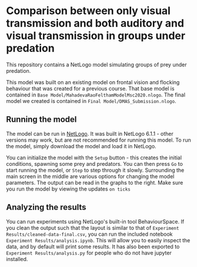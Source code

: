 # Comparison between only visual transmission and both auditory and visual transmission in groups under predation
This repository contains a NetLogo model simulating groups of prey under predation.

This model was built on an existing model on frontal vision and flocking behaviour that was created for a previous course. That base model is contained in `Base Model/MahadevaRaoFelthamModelMsc2020.nlogo`. The final model we created is contained in `Final Model/DMAS_Submission.nlogo`.

## Running the model
The model can be run in [NetLogo](https://ccl.northwestern.edu/netlogo/). It was built in NetLogo 6.1.1 - other versions may work, but are not recommended for running this model. To run the model, simply download the model and load it in NetLogo.

You can initialize the model with the `Setup` button - this creates the initial conditions, spawning some prey and predators. You can then press `Go` to start running the model, or `Step` to step through it slowly. Surrounding the main screen in the middle are various options for changing the model parameters. The output can be read in the graphs to the right. Make sure you run the model by viewing the updates `on ticks` 

## Analyzing the results
You can run experiments using NetLogo's built-in tool BehaviourSpace. If you clean the output such that the layout is similar to that of `Experiment Results/cleaned-data-final.csv`, you can run the included notebook `Experiment Results/analysis.ipynb`. This will allow you to easily inspect the data, and by default will print some results. It has also been exported to `Experiment Results/analysis.py` for people who do not have jupyter installed.
